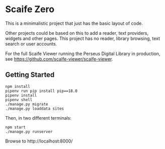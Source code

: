# Scaife Zero

This is a minimalistic project that just has the basic layout of code.

Other projects could be based on this to add a reader, text providers, widgets and other pages. This project has no reader, library browsing, text search or user accounts.

For the full Scaife Viewer running the Perseus Digital Library in production, see <https://github.com/scaife-viewer/scaife-viewer>.

## Getting Started

```
npm install
pipenv run pip install pip==18.0
pipenv install
pipenv shell
./manage.py migrate
./manage.py loaddata sites
```

Then, in two different terminals:

```
npm start
./manage.py runserver
```

Browse to http://localhost:8000/
